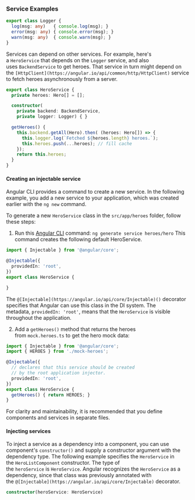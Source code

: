 ### Service Examples

```ts
export class Logger {
  log(msg: any)   { console.log(msg); }
  error(msg: any) { console.error(msg); }
  warn(msg: any)  { console.warn(msg); }
}
```

Services can depend on other services. For example, here's a `HeroService` that depends on the `Logger` service, and also uses `BackendService` to get heroes. That service in turn might depend on the `[HttpClient](https://angular.io/api/common/http/HttpClient)` service to fetch heroes asynchronously from a server.

```ts
export class HeroService {
  private heroes: Hero[] = [];

  constructor(
    private backend: BackendService,
    private logger: Logger) { }

  getHeroes() {
    this.backend.getAll(Hero).then( (heroes: Hero[]) => {
      this.logger.log(`Fetched ${heroes.length} heroes.`);
      this.heroes.push(...heroes); // fill cache
    });
    return this.heroes;
  }
}
```

#### Creating an injectable service
Angular CLI provides a command to create a new service. In the following example, you add a new service to your application, which was created earlier with the `ng new` command.

To generate a new `HeroService` class in the `src/app/heroes` folder, follow these steps:

1. Run this [Angular CLI](https://angular.io/cli) command:
      `ng generate service heroes/hero`
  This command creates the following default HeroService.
```ts
import { Injectable } from '@angular/core';

@Injectable({
  providedIn: 'root',
})
export class HeroService {

}
```

The `@[Injectable](https://angular.io/api/core/Injectable)()` decorator specifies that Angular can use this class in the DI system. The metadata, `providedIn: 'root'`, means that the `HeroService` is visible throughout the application.

2. Add a `getHeroes()` method that returns the heroes from `mock.heroes.ts` to get the hero mock data:
```ts
import { Injectable } from '@angular/core';
import { HEROES } from './mock-heroes';

@Injectable({
  // declares that this service should be created
  // by the root application injector.
  providedIn: 'root',
})
export class HeroService {
  getHeroes() { return HEROES; }
}
```

For clarity and maintainability, it is recommended that you define components and services in separate files.

#### Injecting services

To inject a service as a dependency into a component, you can use component's `constructor()` and supply a constructor argument with the dependency type. The following example specifies the `HeroService` in the `HeroListComponent` constructor. The type of the `heroService` is `HeroService`. Angular recognizes the `HeroService` as a dependency, since that class was previously annotated with the `@[Injectable](https://angular.io/api/core/Injectable)` decorator.

```ts
constructor(heroService: HeroService)
```
